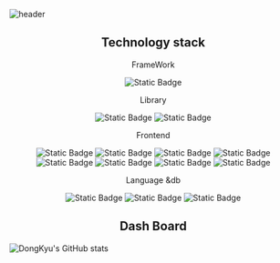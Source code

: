 ![header](https://capsule-render.vercel.app/api?type=shark&Color=blue&height=300&section=header&text=Welecome!&fontSize=70&fontColor=c0c0c0)

<h2 style="text-align:center">Technology stack</h2>
 <div  style="text-align:center">
        <p style="text-align:center">FrameWork</p>
        <img alt="Static Badge"  src="https://img.shields.io/badge/nextjs%20-%20%23B7178C?logo=next.js&logoColor=white">
    </div>
    <div  style="text-align:center">
        <p style="text-align:center">Library</p>
        <img alt="Static Badge"  src="https://img.shields.io/badge/react%20-%20%2361DAFB?logo=react&logoColor=white">
        <img alt="Static Badge"  src="https://img.shields.io/badge/react%20native%20-%20%23B7178C?logo=react&logoColor=white">
    </div>

<div style="text-align:center">
     <p style="text-align:center">Frontend</p>
     <img alt="Static Badge" src="https://img.shields.io/badge/html5-%23E34F26?logo=html5&logoColor=white">
     <img alt="Static Badge" src="https://img.shields.io/badge/css3%20-%20%231572B6?logo=css3&logoColor=white">
     <img alt="Static Badge" src="https://img.shields.io/badge/styleComponent%20-%20%233178C6?logo=styledcomponents&logoColor=white">
    <img alt="Static Badge" src="https://img.shields.io/badge/javascript%20-%20%23F7DF1E?logo=javascript&logoColor=white">
    <img alt="Static Badge" src="https://img.shields.io/badge/typescript%20-%20%233178C6?logo=typescript&logoColor=purple">
  <img alt="Static Badge" src="https://img.shields.io/badge/reactQuery%20-%20%233178C6?logo=react Query&logoColor=purple">
 <img alt="Static Badge" src="https://img.shields.io/badge/react Hook Form%20-%20%233178C6?logo=reacthookform&logoColor=purple">
      <img alt="Static Badge" src="https://img.shields.io/badge/tailwindcss%20-%20%233178C6?logo=tailwindcss&logoColor=white">
</div>

<div style="text-align:center">
    <p style="text-align:center">Language &db</p>
    <img alt="Static Badge" src="https://img.shields.io/badge/c-%23A8B9CC?logo=c&logoColor=white">
    <img alt="Static Badge" src="https://img.shields.io/badge/cplusplus%20-%236DB33F?logo=C++&logoColor=white">
    <img alt="Static Badge" src="https://img.shields.io/badge/mysql%20-%20%234479A1?logo=mysql&logoColor=white">
</div>



<h2 style="text-align:center">Dash Board</h2>


![DongKyu's GitHub stats](https://github-readme-stats.vercel.app/api?username=ldkstellar&theme=dark&show_icons=true)

